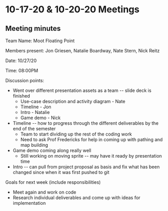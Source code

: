# 10-17-20 & 10-20-20 Meetings

## Meeting minutes

Team Name: Moot Floating Point

Members present: Jon Griesen, Natalie Boardway, Nate Stern, Nick Reitz

Date: 10/27/20

Time: 08:00PM

Discussion points:

* Went over different presentation assets as a team -- slide deck is finished
   - Use-case description and activity diagram - Nate
   - Timeline - Jon
   - Intro - Natalie
   - Game demo - Nick
* Timeline -- how to progress through the different deliverables by the end of the semester
   - Team to start dividing up the rest of the coding work
   - Need to ask Prof Fredericks for help in coming up with pathing and map building
* Game demo coming along really well
   - Still working on moving sprite -- may have it ready by presentation time
* Intro -- can pull from project proposal as basis and fix what has been changed since when it was first pushed to git

Goals for next week (include responsibilities)

* Meet again and work on code
* Research individual deliverables and come up with ideas for implementation
